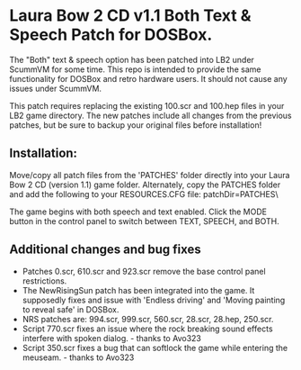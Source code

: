 # Laura Bow 2 CD v1.1 Both Text & Speech Patch for DOSBox.

The "Both" text & speech option has been patched into LB2 under ScummVM for some time. This repo is intended to provide the same functionality for DOSBox and retro hardware users. It should not cause any issues under ScummVM.

This patch requires replacing the existing 100.scr and 100.hep files in your LB2 game directory. The new patches include all changes from the previous patches, but be sure to backup your original files before installation!

## Installation:

Move/copy all patch files from the 'PATCHES' folder directly into your Laura Bow 2 CD (version 1.1) game folder. Alternately, copy the PATCHES folder and add the following to your RESOURCES.CFG file: patchDir=PATCHES\

The game begins with both speech and text enabled. Click the MODE button in the control panel to switch between TEXT, SPEECH, and BOTH.

## Additional changes and bug fixes

* Patches 0.scr, 610.scr and 923.scr remove the base control panel restrictions.
* The NewRisingSun patch has been integrated into the game. It supposedly fixes and issue with 'Endless driving' and 'Moving painting to reveal safe' in DOSBox.
* NRS patches are: 994.scr, 999.scr, 560.scr, 28.scr, 28.hep, 250.scr.
* Script 770.scr fixes an issue where the rock breaking sound effects interfere with spoken dialog. - thanks to Avo323
* Script 350.scr fixes a bug that can softlock the game while entering the meuseam. - thanks to Avo323
